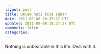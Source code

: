 ```yaml
---           
layout: post
title: Dalam hati kita sabar
date: 2011-09-08 10:37:27 UTC
updated: 2011-09-08 10:37:27 UTC
comments: false
categories: 
---
```


Nothing is unbearable in this life. Deal with it.